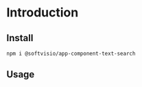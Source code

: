 # Introduction

<!-- Tell about the project -->

## Install

```shell
npm i @softvisio/app-component-text-search
```

## Usage

<!-- Tell about how to use the project, give code examples -->
